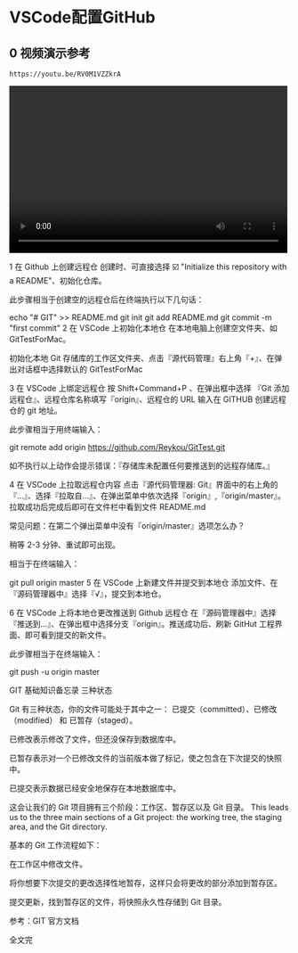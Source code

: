 # VSCode配置GitHub

## 0 视频演示参考
```
https://youtu.be/RV0M1VZZkrA
```
<video src="https://youtu.be/RV0M1VZZkrA" controls="controls" width="500" height="300">您的浏览器不支持播放该视频！</video>



1 在 Github 上创建远程仓
创建时、可直接选择 ☑️ "Initialize this repository with a README"、初始化仓库。




此步骤相当于创建空的远程仓后在终端执行以下几句话：

echo "# GIT" >> README.md
git init
git add README.md
git commit -m "first commit"
2 在 VSCode 上初始化本地仓
在本地电脑上创建空文件夹、如 GitTestForMac。



初始化本地 Git 存储库的工作区文件夹、点击『源代码管理』右上角『+』、在弹出对话框中选择默认的 GitTestForMac 





3 在 VSCode 上绑定远程仓 
按 Shift+Command+P 、在弹出框中选择 『Git 添加远程仓』、远程仓库名称填写『origin』、远程仓的 URL 输入在 GITHUB 创建远程仓的 git 地址。









此步骤相当于用终端输入：

git remote add origin https://github.com/Reykou/GitTest.git

如不执行以上动作会提示错误：『存储库未配置任何要推送到的远程存储库。』

 


4 在 VSCode 上拉取远程仓内容
点击『源代码管理器: Git』界面中的右上角的『...』、选择『拉取自...』、在弹出菜单中依次选择『origin』,『origin/master』。拉取成功后完成后即可在文件栏中看到文件 README.md

常见问题：在第二个弹出菜单中没有『origin/master』选项怎么办？

稍等 2-3 分钟、重试即可出现。 









相当于在终端输入：

git pull origin master
5 在 VSCode 上新建文件并提交到本地仓
添加文件、在『源码管理器中』选择『√』，提交到本地仓。



6 在 VSCode 上将本地仓更改推送到 Github 远程仓
在『源码管理器中』选择『推送到...』、在弹出框中选择分支『origin』。推送成功后、刷新 GitHut 工程界面、即可看到提交的新文件。







此步骤相当于在终端输入：

git push -u origin master
 
 
 GIT 基础知识备忘录
三种状态

 Git 有三种状态，你的文件可能处于其中之一： 已提交（committed）、已修改（modified） 和 已暂存（staged）。

已修改表示修改了文件，但还没保存到数据库中。

已暂存表示对一个已修改文件的当前版本做了标记，使之包含在下次提交的快照中。

已提交表示数据已经安全地保存在本地数据库中。

这会让我们的 Git 项目拥有三个阶段：工作区、暂存区以及 Git 目录。 This leads us to the three main sections of a Git project: the working tree, the staging area, and the Git directory.



基本的 Git 工作流程如下：

在工作区中修改文件。

将你想要下次提交的更改选择性地暂存，这样只会将更改的部分添加到暂存区。

提交更新，找到暂存区的文件，将快照永久性存储到 Git 目录。

参考：GIT 官方文档

全文完
